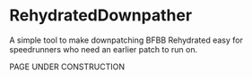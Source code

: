 # RehydratedDownpather
A simple tool to make downpatching BFBB Rehydrated easy for speedrunners who need an earlier patch to run on.


PAGE UNDER CONSTRUCTION
